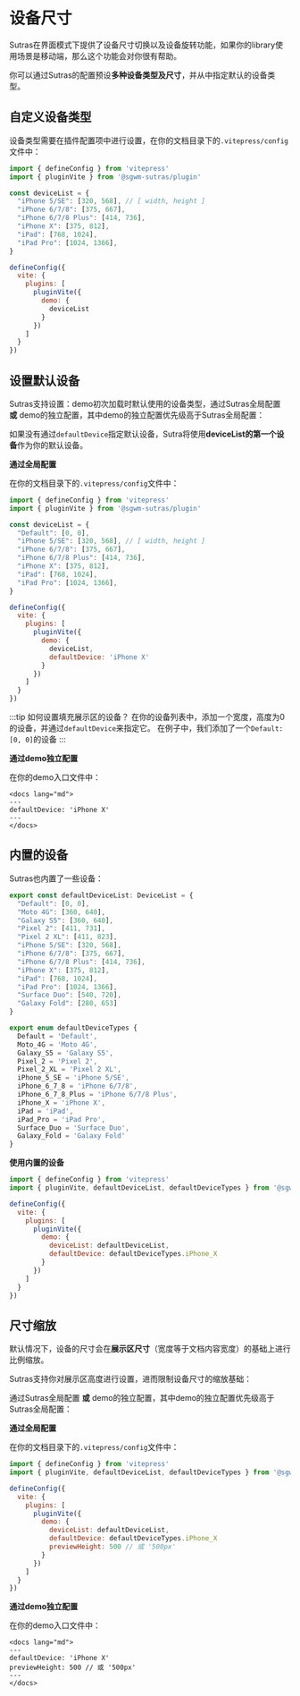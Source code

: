 # 设备尺寸

Sutras在界面模式下提供了设备尺寸切换以及设备旋转功能，如果你的library使用场景是移动端，那么这个功能会对你很有帮助。

你可以通过Sutras的配置预设**多种设备类型及尺寸**，并从中指定默认的设备类型。

<demo path="./device"/>

## 自定义设备类型

设备类型需要在插件配置项中进行设置，在你的文档目录下的`.vitepress/config`文件中：

```js {4-11, 17-20}
import { defineConfig } from 'vitepress'
import { pluginVite } from '@sgwm-sutras/plugin'

const deviceList = {
  "iPhone 5/SE": [320, 568], // [ width, height ]
  "iPhone 6/7/8": [375, 667],
  "iPhone 6/7/8 Plus": [414, 736],
  "iPhone X": [375, 812],
  "iPad": [768, 1024],
  "iPad Pro": [1024, 1366],
}

defineConfig({
  vite: {
    plugins: [
      pluginVite({
        demo: {
          deviceList
        }
      })
    ]
  }
})
```

## 设置默认设备

Sutras支持设置：demo初次加载时默认使用的设备类型，通过Sutras全局配置 **或** demo的独立配置，其中demo的独立配置优先级高于Sutras全局配置：

如果没有通过`defaultDevice`指定默认设备，Sutra将使用**deviceList的第一个设备**作为你的默认设备。

**通过全局配置**

在你的文档目录下的`.vitepress/config`文件中：

```js {4-12, 20}
import { defineConfig } from 'vitepress'
import { pluginVite } from '@sgwm-sutras/plugin'

const deviceList = {
  "Default": [0, 0],
  "iPhone 5/SE": [320, 568], // [ width, height ]
  "iPhone 6/7/8": [375, 667],
  "iPhone 6/7/8 Plus": [414, 736],
  "iPhone X": [375, 812],
  "iPad": [768, 1024],
  "iPad Pro": [1024, 1366],
}

defineConfig({
  vite: {
    plugins: [
      pluginVite({
        demo: {
          deviceList,
          defaultDevice: 'iPhone X'
        }
      })
    ]
  }
})
```
:::tip 如何设置填充展示区的设备？
在你的设备列表中，添加一个宽度，高度为0的设备，并通过`defaultDevice`来指定它。
在例子中，我们添加了一个`Default: [0, 0]`的设备
:::

**通过demo独立配置**

在你的demo入口文件中：

```vue{3}
<docs lang="md">
---
defaultDevice: 'iPhone X'
---
</docs>
```

## 内置的设备

Sutras也内置了一些设备：

```ts
export const defaultDeviceList: DeviceList = {
  "Default": [0, 0],
  "Moto 4G": [360, 640],
  "Galaxy S5": [360, 640],
  "Pixel 2": [411, 731],
  "Pixel 2 XL": [411, 823],
  "iPhone 5/SE": [320, 568],
  "iPhone 6/7/8": [375, 667],
  "iPhone 6/7/8 Plus": [414, 736],
  "iPhone X": [375, 812],
  "iPad": [768, 1024],
  "iPad Pro": [1024, 1366],
  "Surface Duo": [540, 720],
  "Galaxy Fold": [280, 653]
}

export enum defaultDeviceTypes {
  Default = 'Default',
  Moto_4G = 'Moto 4G',
  Galaxy_S5 = 'Galaxy S5',
  Pixel_2 = 'Pixel 2',
  Pixel_2_XL = 'Pixel 2 XL',
  iPhone_5_SE = 'iPhone 5/SE',
  iPhone_6_7_8 = 'iPhone 6/7/8',
  iPhone_6_7_8_Plus = 'iPhone 6/7/8 Plus',
  iPhone_X = 'iPhone X',
  iPad = 'iPad',
  iPad_Pro = 'iPad Pro',
  Surface_Duo = 'Surface Duo',
  Galaxy_Fold = 'Galaxy Fold'
}
```

**使用内置的设备**

```js {2, 8-11}
import { defineConfig } from 'vitepress'
import { pluginVite, defaultDeviceList, defaultDeviceTypes } from '@sgwm-sutras/plugin'

defineConfig({
  vite: {
    plugins: [
      pluginVite({
        demo: {
          deviceList: defaultDeviceList,
          defaultDevice: defaultDeviceTypes.iPhone_X
        }
      })
    ]
  }
})
```


## 尺寸缩放

默认情况下，设备的尺寸会在**展示区尺寸**（宽度等于文档内容宽度）的基础上进行比例缩放。

Sutras支持你对展示区高度进行设置，进而限制设备尺寸的缩放基础：

通过Sutras全局配置 **或** demo的独立配置，其中demo的独立配置优先级高于Sutras全局配置：

**通过全局配置**

在你的文档目录下的`.vitepress/config`文件中：

```js {11}
import { defineConfig } from 'vitepress'
import { pluginVite, defaultDeviceList, defaultDeviceTypes } from '@sgwm-sutras/plugin'

defineConfig({
  vite: {
    plugins: [
      pluginVite({
        demo: {
          deviceList: defaultDeviceList,
          defaultDevice: defaultDeviceTypes.iPhone_X
          previewHeight: 500 // 或 '500px'
        }
      })
    ]
  }
})
```

**通过demo独立配置**

在你的demo入口文件中：

```vue{3-4}
<docs lang="md">
---
defaultDevice: 'iPhone X'
previewHeight: 500 // 或 '500px'
---
</docs>
```

<demo path="./device-scale"/>

